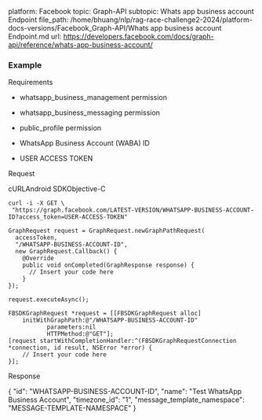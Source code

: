 platform: Facebook
topic: Graph-API
subtopic: Whats app business account Endpoint
file_path: /home/bhuang/nlp/rag-race-challenge2-2024/platform-docs-versions/Facebook_Graph-API/Whats app business account Endpoint.md
url: https://developers.facebook.com/docs/graph-api/reference/whats-app-business-account/


### Example

Requirements

* whatsapp\_business\_management permission
    
* whatsapp\_business\_messaging permission
    
* public\_profile permission
    
* WhatsApp Business Account (WABA) ID
    
* USER ACCESS TOKEN
    

Request

cURLAndroid SDKObjective-C

    curl -i -X GET \
     "https://graph.facebook.com/LATEST-VERSION/WHATSAPP-BUSINESS-ACCOUNT-ID?access_token=USER-ACCESS-TOKEN"

    GraphRequest request = GraphRequest.newGraphPathRequest(
      accessToken,
      "/WHATSAPP-BUSINESS-ACCOUNT-ID",
      new GraphRequest.Callback() {
        @Override
        public void onCompleted(GraphResponse response) {
          // Insert your code here
        }
    });
    
    request.executeAsync();

    FBSDKGraphRequest *request = [[FBSDKGraphRequest alloc]
        initWithGraphPath:@"/WHATSAPP-BUSINESS-ACCOUNT-ID"
               parameters:nil
               HTTPMethod:@"GET"];
    [request startWithCompletionHandler:^(FBSDKGraphRequestConnection *connection, id result, NSError *error) {
        // Insert your code here
    }];

Response

{
  "id": "WHATSAPP-BUSINESS-ACCOUNT-ID",
  "name": "Test WhatsApp Business Account",
  "timezone\_id": "1",
  "message\_template\_namespace": "MESSAGE-TEMPLATE-NAMESPACE"
}